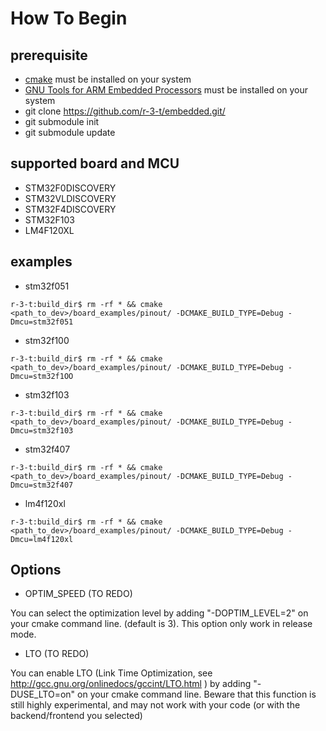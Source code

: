 How To Begin
============

prerequisite
------------

* [cmake](http://cmake.org) must be installed on your system
* [GNU Tools for ARM Embedded Processors](https://launchpad.net/gcc-arm-embedded) must be installed on your system
*  git clone https://github.com/r-3-t/embedded.git/
*  git submodule init
*  git submodule update

supported board and MCU
-----------------------

* STM32F0DISCOVERY
* STM32VLDISCOVERY
* STM32F4DISCOVERY
* STM32F103
* LM4F120XL

examples
-------- 

* stm32f051
```
r-3-t:build_dir$ rm -rf * && cmake  <path_to_dev>/board_examples/pinout/ -DCMAKE_BUILD_TYPE=Debug -Dmcu=stm32f051
```

* stm32f100
```
r-3-t:build_dir$ rm -rf * && cmake  <path_to_dev>/board_examples/pinout/ -DCMAKE_BUILD_TYPE=Debug -Dmcu=stm32f1OO
```

* stm32f103
```
r-3-t:build_dir$ rm -rf * && cmake  <path_to_dev>/board_examples/pinout/ -DCMAKE_BUILD_TYPE=Debug -Dmcu=stm32f103
```
    
* stm32f407
```
r-3-t:build_dir$ rm -rf * && cmake  <path_to_dev>/board_examples/pinout/ -DCMAKE_BUILD_TYPE=Debug -Dmcu=stm32f407
```

* lm4f120xl
```
r-3-t:build_dir$ rm -rf * && cmake  <path_to_dev>/board_examples/pinout/ -DCMAKE_BUILD_TYPE=Debug -Dmcu=lm4f120xl
```

Options
-------- 

* OPTIM_SPEED (TO REDO)

You can select the optimization level by adding "-DOPTIM_LEVEL=2" on your cmake command line. (default is 3).
This option only work in release mode.


* LTO (TO REDO)

You can enable LTO (Link Time Optimization, see http://gcc.gnu.org/onlinedocs/gccint/LTO.html ) by adding "-DUSE_LTO=on" on your cmake command line.
Beware that this function is still highly experimental, and may not work with your code (or with the backend/frontend you selected)
